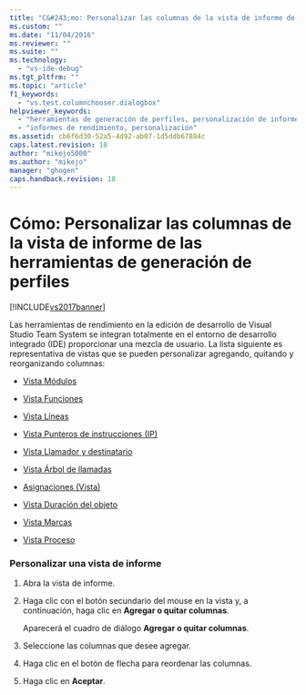 ```yaml
---
title: "C&#243;mo: Personalizar las columnas de la vista de informe de las herramientas de generaci&#243;n de perfiles | Microsoft Docs"
ms.custom: ""
ms.date: "11/04/2016"
ms.reviewer: ""
ms.suite: ""
ms.technology: 
  - "vs-ide-debug"
ms.tgt_pltfrm: ""
ms.topic: "article"
f1_keywords: 
  - "vs.test.columnchooser.dialogbox"
helpviewer_keywords: 
  - "herramientas de generación de perfiles, personalización de informes"
  - "informes de rendimiento, personalización"
ms.assetid: cb6f6d30-52a5-4d92-ab07-1d5ddb67884c
caps.latest.revision: 18
author: "mikejo5000"
ms.author: "mikejo"
manager: "ghogen"
caps.handback.revision: 18
---
```

# C&#243;mo: Personalizar las columnas de la vista de informe de las herramientas de generaci&#243;n de perfiles
[!INCLUDE[vs2017banner](../code-quality/includes/vs2017banner.md)]

Las herramientas de rendimiento en la edición de desarrollo de Visual Studio Team System se integran totalmente en el entorno de desarrollo integrado \(IDE\) proporcionar una mezcla de usuario.  La lista siguiente es representativa de vistas que se pueden personalizar agregando, quitando y reorganizando columnas:  
  
-   [Vista Módulos](../profiling/modules-view.md)  
  
-   [Vista Funciones](../profiling/functions-view.md)  
  
-   [Vista Líneas](../profiling/lines-view.md)  
  
-   [Vista Punteros de instrucciones \(IP\)](../profiling/instruction-pointers-ips-view.md)  
  
-   [Vista Llamador y destinatario](../profiling/caller-callee-view.md)  
  
-   [Vista Árbol de llamadas](../profiling/call-tree-view.md)  
  
-   [Asignaciones \(Vista\)](../profiling/dotnet-memory-allocations-view.md)  
  
-   [Vista Duración del objeto](../profiling/object-lifetime-view.md)  
  
-   [Vista Marcas](../profiling/marks-view.md)  
  
-   [Vista Proceso](../profiling/process-view.md)  
  
### Personalizar una vista de informe  
  
1.  Abra la vista de informe.  
  
2.  Haga clic con el botón secundario del mouse en la vista y, a continuación, haga clic en **Agregar o quitar columnas**.  
  
     Aparecerá el cuadro de diálogo **Agregar o quitar columnas**.  
  
3.  Seleccione las columnas que desee agregar.  
  
4.  Haga clic en el botón de flecha para reordenar las columnas.  
  
5.  Haga clic en **Aceptar**.